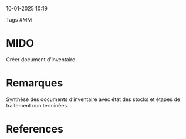 10-01-2025 10:19

Tags #MM

# MIDO

Créer document d’inventaire
# Remarques

Synthèse des documents d’inventaire avec état des stocks et étapes de traitement non terminées.

# References